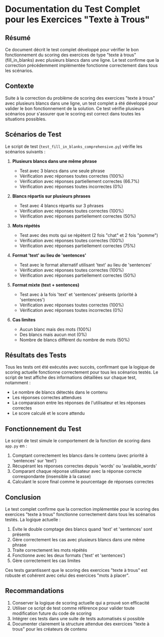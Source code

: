 # Documentation du Test Complet pour les Exercices "Texte à Trous"

## Résumé

Ce document décrit le test complet développé pour vérifier le bon fonctionnement du scoring des exercices de type "texte à trous" (fill_in_blanks) avec plusieurs blancs dans une ligne. Le test confirme que la correction précédemment implémentée fonctionne correctement dans tous les scénarios.

## Contexte

Suite à la correction du problème de scoring des exercices "texte à trous" avec plusieurs blancs dans une ligne, un test complet a été développé pour valider le bon fonctionnement de la solution. Ce test vérifie plusieurs scénarios pour s'assurer que le scoring est correct dans toutes les situations possibles.

## Scénarios de Test

Le script de test (`test_fill_in_blanks_comprehensive.py`) vérifie les scénarios suivants :

1. **Plusieurs blancs dans une même phrase**
   - Test avec 3 blancs dans une seule phrase
   - Vérification avec réponses toutes correctes (100%)
   - Vérification avec réponses partiellement correctes (66.7%)
   - Vérification avec réponses toutes incorrectes (0%)

2. **Blancs répartis sur plusieurs phrases**
   - Test avec 4 blancs répartis sur 3 phrases
   - Vérification avec réponses toutes correctes (100%)
   - Vérification avec réponses partiellement correctes (50%)

3. **Mots répétés**
   - Test avec des mots qui se répètent (2 fois "chat" et 2 fois "pomme")
   - Vérification avec réponses toutes correctes (100%)
   - Vérification avec réponses partiellement correctes (75%)

4. **Format 'text' au lieu de 'sentences'**
   - Test avec le format alternatif utilisant 'text' au lieu de 'sentences'
   - Vérification avec réponses toutes correctes (100%)
   - Vérification avec réponses partiellement correctes (50%)

5. **Format mixte (text + sentences)**
   - Test avec à la fois 'text' et 'sentences' présents (priorité à 'sentences')
   - Vérification avec réponses toutes correctes (100%)
   - Vérification avec réponses toutes incorrectes (0%)

6. **Cas limites**
   - Aucun blanc mais des mots (100%)
   - Des blancs mais aucun mot (0%)
   - Nombre de blancs différent du nombre de mots (50%)

## Résultats des Tests

Tous les tests ont été exécutés avec succès, confirmant que la logique de scoring actuelle fonctionne correctement pour tous les scénarios testés. Le script de test affiche des informations détaillées sur chaque test, notamment :

- Le nombre de blancs détectés dans le contenu
- Les réponses correctes attendues
- La comparaison entre les réponses de l'utilisateur et les réponses correctes
- Le score calculé et le score attendu

## Fonctionnement du Test

Le script de test simule le comportement de la fonction de scoring dans `app.py` en :

1. Comptant correctement les blancs dans le contenu (avec priorité à 'sentences' sur 'text')
2. Récupérant les réponses correctes depuis 'words' ou 'available_words'
3. Comparant chaque réponse utilisateur avec la réponse correcte correspondante (insensible à la casse)
4. Calculant le score final comme le pourcentage de réponses correctes

## Conclusion

Le test complet confirme que la correction implémentée pour le scoring des exercices "texte à trous" fonctionne correctement dans tous les scénarios testés. La logique actuelle :

1. Évite le double comptage des blancs quand 'text' et 'sentences' sont présents
2. Gère correctement les cas avec plusieurs blancs dans une même phrase
3. Traite correctement les mots répétés
4. Fonctionne avec les deux formats ('text' et 'sentences')
5. Gère correctement les cas limites

Ces tests garantissent que le scoring des exercices "texte à trous" est robuste et cohérent avec celui des exercices "mots à placer".

## Recommandations

1. Conserver la logique de scoring actuelle qui a prouvé son efficacité
2. Utiliser ce script de test comme référence pour valider toute modification future du code de scoring
3. Intégrer ces tests dans une suite de tests automatisés si possible
4. Documenter clairement la structure attendue des exercices "texte à trous" pour les créateurs de contenu

